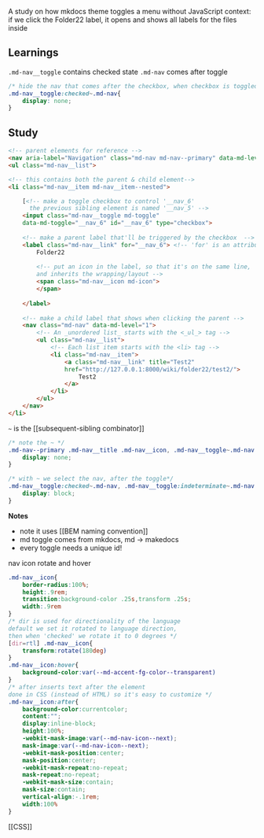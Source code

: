 
A study on how mkdocs theme toggles a menu without JavaScript
context: if we click the Folder22 label, it opens and shows all labels for the files inside

## Learnings

`.md-nav__toggle` contains checked state
`.md-nav` comes after toggle

```CSS
/* hide the nav that comes after the checkbox, when checkbox is toggled */
.md-nav__toggle:checked~.md-nav{
	display: none;
}
```

## Study

```HTML
<!-- parent elements for reference -->
<nav aria-label="Navigation" class="md-nav md-nav--primary" data-md-level="0">
<ul class="md-nav__list">

<!-- this contains both the parent & child element-->
<li class="md-nav__item md-nav__item--nested">

    [<!-- make a toggle checkbox to control '__nav_6' 
      the previous sibling element is named '__nav_5' -->
    <input class="md-nav__toggle md-toggle" 
    data-md-toggle="__nav_6" id="__nav_6" type="checkbox">
    
    <!-- make a parent label that'll be triggered by the checkbox  -->
    <label class="md-nav__link" for="__nav_6"> <!-- 'for' is an attribute -->
        Folder22
        
        <!-- put an icon in the label, so that it's on the same line,
        and inherits the wrapping/layout -->
        <span class="md-nav__icon md-icon">
        </span>
        
    </label>
    
    <!-- make a child label that shows when clicking the parent -->
    <nav class="md-nav" data-md-level="1">
        <!-- An _unordered list_ starts with the <_ul_> tag -->
        <ul class="md-nav__list">
            <!-- Each list item starts with the <li> tag -->
            <li class="md-nav__item"> 
                <a class="md-nav__link" title="Test2"
                href="http://127.0.0.1:8000/wiki/folder22/test2/">
                    Test2
                </a>
            </li>
        </ul>
    </nav>
</li>
```

`~` is the [[subsequent-sibling combinator]]

```CSS
/* note the ~ */
.md-nav--primary .md-nav__title .md-nav__icon, .md-nav__toggle~.md-nav {
    display: none;
}

/* with ~ we select the nav, after the toggle*/
.md-nav__toggle:checked~.md-nav, .md-nav__toggle:indeterminate~.md-nav {
    display: block;
}
```

**Notes**
- note it uses [[BEM naming convention]]
- md toggle comes from mkdocs, md -> makedocs
- every toggle needs a unique id!

nav icon rotate and hover
```CSS
.md-nav__icon{
	border-radius:100%;
	height:.9rem;
	transition:background-color .25s,transform .25s;
	width:.9rem
}
/* dir is used for directionality of the language 
default we set it rotated to language direction, 
then when 'checked' we rotate it to 0 degrees */
[dir=rtl] .md-nav__icon{
	transform:rotate(180deg)
}
.md-nav__icon:hover{
	background-color:var(--md-accent-fg-color--transparent)
}
/* after inserts text after the element 
done in CSS (instead of HTML) so it's easy to customize */
.md-nav__icon:after{ 
	background-color:currentcolor;
	content:"";
	display:inline-block;
	height:100%;
	-webkit-mask-image:var(--md-nav-icon--next);
	mask-image:var(--md-nav-icon--next);
	-webkit-mask-position:center;
	mask-position:center;
	-webkit-mask-repeat:no-repeat;
	mask-repeat:no-repeat;
	-webkit-mask-size:contain;
	mask-size:contain;
	vertical-align:-.1rem;
	width:100%
}
```

[[CSS]]
